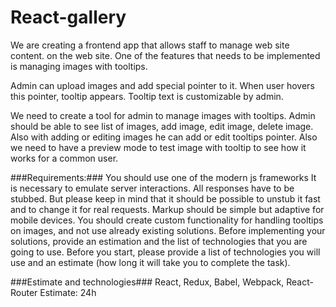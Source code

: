 # React-gallery

We are creating a frontend app that allows staff to manage web site content. on the web site.
One of the features that needs to be implemented is managing images with tooltips.

Admin can upload images and add special pointer to it. When user hovers this pointer, tooltip appears. Tooltip text is customizable by admin.

We need to create a tool for admin to manage images with tooltips.
Admin should be able to see list of images, add image, edit image, delete image.
Also with adding or editing images he can add or edit tooltips pointer.
Also we need to have a preview mode to test image with tooltip to see how it works for a common user.

###Requirements:###
You should use one of the modern js frameworks
It is necessary to emulate server interactions.
All responses have to be stubbed.
But please keep in mind that it should be possible to unstub it fast and to change it for real requests.
Markup should be simple but adaptive for mobile devices.
You should create custom functionality for handling tooltips on images, and not use already existing solutions.
Before implementing your solutions, provide an estimation and the list of technologies that you are going to use.
Before you start, please provide a list of technologies you will use and an estimate (how long it will take you to complete the task).

###Estimate and technologies###
React, Redux, Babel, Webpack, React-Router
Estimate: 24h

<script src="https://www.gstatic.com/firebasejs/3.7.0/firebase.js"></script>
<script>
  // Initialize Firebase
  var config = {
    apiKey: "AIzaSyB__wcPcQIUDDzzTg_y5DY9Kf-ICgVObhA",
    authDomain: "react-gallery.firebaseapp.com",
    databaseURL: "https://react-gallery.firebaseio.com",
    storageBucket: "react-gallery.appspot.com",
    messagingSenderId: "756638637005"
  };
  firebase.initializeApp(config);
</script>